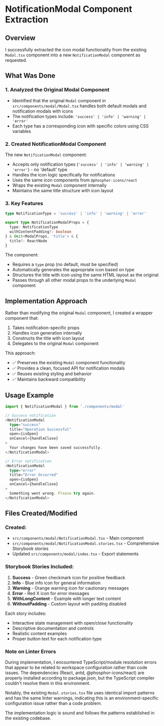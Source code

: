 # NotificationModal Component Extraction

## Overview
I successfully extracted the icon modal functionality from the existing `Modal.tsx` component into a new `NotificationModal` component as requested.

## What Was Done

### 1. Analyzed the Original Modal Component
- Identified that the original `Modal` component in `src/components/modal/Modal.tsx` handles both default modals and notification modals with icons
- The notification types include: `'success' | 'info' | 'warning' | 'error'`
- Each type has a corresponding icon with specific colors using CSS variables

### 2. Created NotificationModal Component
The new `NotificationModal` component:
- Accepts only notification types (`'success' | 'info' | 'warning' | 'error'`) - no 'default' type
- Handles the icon logic specifically for notifications
- Uses the same icon components from `@phosphor-icons/react`
- Wraps the existing `Modal` component internally
- Maintains the same title structure with icon layout

### 3. Key Features
```typescript
type NotificationType = 'success' | 'info' | 'warning' | 'error'

export type NotificationModalProps = {
  type: NotificationType
  withContentPadding?: boolean
} & Omit<ModalProps, 'title'> & {
  title?: ReactNode
}
```

The component:
- Requires a `type` prop (no default, must be specified)
- Automatically generates the appropriate icon based on type
- Structures the title with icon using the same HTML layout as the original
- Passes through all other modal props to the underlying `Modal` component

## Implementation Approach

Rather than modifying the original `Modal` component, I created a wrapper component that:
1. Takes notification-specific props
2. Handles icon generation internally
3. Constructs the title with icon layout
4. Delegates to the original `Modal` component

This approach:
- ✅ Preserves the existing `Modal` component functionality
- ✅ Provides a clean, focused API for notification modals
- ✅ Reuses existing styling and behavior
- ✅ Maintains backward compatibility

## Usage Example

```typescript
import { NotificationModal } from './components/modal'

// Success notification
<NotificationModal
  type="success"
  title="Operation Successful"
  open={isOpen}
  onCancel={handleClose}
>
  Your changes have been saved successfully.
</NotificationModal>

// Error notification
<NotificationModal
  type="error"
  title="Error Occurred"
  open={isOpen}
  onCancel={handleClose}
>
  Something went wrong. Please try again.
</NotificationModal>
```

## Files Created/Modified

### Created:
- `src/components/modal/NotificationModal.tsx` - Main component
- `src/components/modal/NotificationModal.stories.tsx` - Comprehensive Storybook stories
- Updated `src/components/modal/index.tsx` - Export statements

### Storybook Stories Included:
1. **Success** - Green checkmark icon for positive feedback
2. **Info** - Blue info icon for general information  
3. **Warning** - Orange warning icon for cautionary messages
4. **Error** - Red X icon for error messages
5. **WithLongContent** - Example with longer text content
6. **WithoutPadding** - Custom layout with padding disabled

Each story includes:
- Interactive state management with open/close functionality
- Descriptive documentation and controls
- Realistic content examples
- Proper button text for each notification type

### Note on Linter Errors
During implementation, I encountered TypeScript/module resolution errors that appear to be related to workspace configuration rather than code issues. The dependencies (React, antd, @phosphor-icons/react) are properly installed according to package.json, but the TypeScript compiler couldn't resolve them in this environment.

Notably, the existing `Modal.stories.tsx` file uses identical import patterns and has the same linter warnings, indicating this is an environment-specific configuration issue rather than a code problem.

The implementation logic is sound and follows the patterns established in the existing codebase.